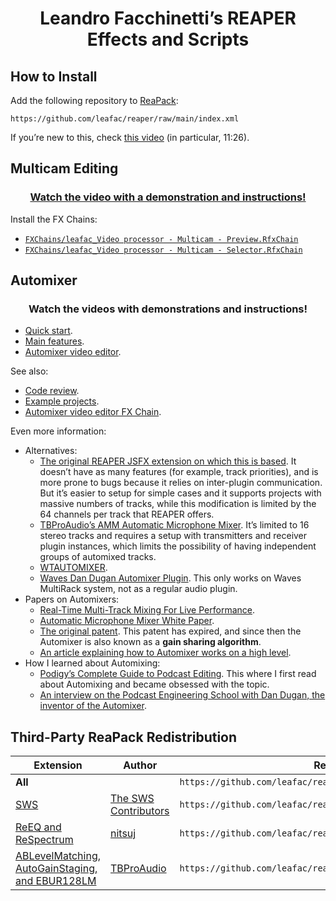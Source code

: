 <!--
When exploding tracks that make up a ‘.mkv’ file, preserve the tracks names. (https://forum.cockos.com/showthread.php?p=2598861#post2598861)




// Tale

desc:JSFX mouse cursors
slider1:1<1,14,1{None*,Arrow,Text,Wait*,Crosshair*,Arrow Up,Size NW/SE,Size NE/SW,Size W/E,Size N/S,Size All,No,Hand,App Start*,Help*}>Cursor

@init

mem_set_values(tbl,
  // 32511 or any other undefined resource ID.
  32511, // None*

  32512, // Arrow
  32513, // Text
  32514, // Wait*
  32515, // Crosshair*
  32516, // Arrow Up

  32642, // Size NW/SE
  32643, // Size NE/SW
  32644, // Size W/E
  32645, // Size N/S
  32646, // Size All

  32648, // No
  32649, // Hand
  32650, // App Start*
  32651  // Help*
);

// * Not available on macOS.

@gfx

gfx_setcursor(tbl[slider1]);














Bug in Scripts/leafac_Explode multistream (multitrack) media file to new one-stream (one-track) media files.lua:
Streams may be something other than video or audio. They may also be subtitles, attachments (data), and so forth. Right now, the script will try to treat them as audio and crash. These other streams should probably be ignored. (Report back to Ockenden)





Image to MIDI conversion


Maybe multichannel is bad because it affects Sidechains for later plugins
Test what denormalization is doing: adding noise (like dither) or a fixed small value (like ReEQ)
On rms, don’t compute the root and convert to db directly
Generate pink noise with stochastic model: inverse fft of magnitude with 3db slope and random phase
Waveform visualizer for any plug-in (just sandwich)
Yin
Plugin doctor
Idea of how to make circular buffers faster: have a notion of item size, so that you can store structs directly and cut one memory dereference
Idea pf optmization for rms: dont store the size, store its reciprocal, so that a division turns into a multiplication 
just call getchar so that mouse modifiers work
Digital hardware (like lexicon) has adc and dac. So if you have several in the chain, doesn’t it mean a lot of latency? What about modular synths?


Draw a piano keyboard 
Frequency to midi note and back
What does spectral reversal sound like (not applied to a filter kernel, but to a signal)
Correlation meter


Ping pong ball drop https://www.youtube.com/watch?app=desktop&v=ZGcpOFo_HDA


Use “play or stop” on MIDI editor


ADD TO REAPACK

leafac_Unselect (clear selection of) all tracks, items, envelope points, time selection, and loop points


MAP

esc: leafac_Unselect (clear selection of) all tracks, items, envelope points, time selection, and loop points





Prepare project for video/audio editing: Set BPM to 240 so 1 measure is one second. (See comment on https://reaperblog.net/2017/02/custom-grid-size-toolbar/)


Leslie https://www.youtube.com/watch?v=vUaScoPXW28



Controlling REAPER with AutoHotkey

- [ ] https://www.youtube.com/watch?v=ipL7H02G8bs&lc=UgzfLHisYi3GLBVVCUl4AaABAg


- [ ] OBS ↔ REAPER
    - [ ] Abort recording & pre-roll & stuff: https://forum.cockos.com/showthread.php?p=2455092#post2455092


REAPER ↔ OBS

- [ ] Abort recording: https://forum.cockos.com/showpost.php?p=2430380&postcount=29
- [ ] Don’t show user-generated values in GetUserInputs, use ShowConsoleMsg instead
    - [ ] You would need to add a short reference to the console-window in the title of GetUserInputs, so blind people know, there's a second window to look for additional information.
- [ ] Use Mespotine’s scripts
- [ ] LTC
    - [ ] https://www.youtube.com/watch?v=E4R4wlfKdcw&lc=UgxRZeB539r1oGd__lt4AaABAg
- [ ] Add better error messages:
    - [ ] When OBS isn’t running
    - [ ] When you’re already recording and try to start
    - [ ] When you’re not recording and try to stop
    - [ ] https://www.youtube.com/watch?v=dxfM4ftB1hM&lc=UgyzzfiAV-l2CMDhUF14AaABAg
- [ ] Pre-roll/count-in/loop recording: https://forum.cockos.com/showpost.php?p=2421273&postcount=27
- [ ] Don’t change the recording path in OBS https://forum.cockos.com/showpost.php?p=2476104&postcount=8
- [ ] Add as a new take, not new track (Adding the video as a new take to an item if there is already a video recorded there.) https://forum.cockos.com/showpost.php?p=2476736&postcount=44 / stefhambrook@gmail.com
- [ ] Cancel recording (and discard audio and video files into the trash)  triode
- [ ] Multicam OBS with multiple OBS instances https://www.youtube.com/watch?v=E4R4wlfKdcw&lc=UgyS-NHJoZkEdwLFj3N4AaABAg

- [ ] Add YouTube links to ReaScripts


JSFX

- [ ] Ping-pong delay
- [ ] Detect chords
- [ ] Blow air into mic game
- [ ] Flappy bird game (Flappy Square)
- [ ] Airwindows: Convert to JSFX: Spiral or Mojo
- Focus, an all-in-one distortion suite that includes, among others, the Spiral and Mojo algorithms (you may also try Distortion, which is pretty similar except without the frequency selection)
- PurestGain, as JSFX's ability to type exact values would work wonders on this
- Preponderant, a plugin that does the opposite of popular resonance-removing plugins like Soothe, TEOTE and the freeware Vastaus (we need to implement an "Inverse" function in the Dry/Wet just like in other Airwindows plugins, so it does actually function as a Soothe-like plugin)
- DeBess, as it is an excellent de-esser but its structure may not be easy to understand for beginners (same with Pressure4)
- Infinity2 (so you can kill the feedback with a button instead of dragging the Feedback fader to the left)
- CStrip may be good for JSFX, and I'd like to try its TimeLag function with exact values
Fotis Ky <seethisworld@gmail.com>


- [ ] Control dry/wet depending on gain (think about how reverb works in a hall: louder means more reverb)
- [ ] Fernando Imperator (https://twitter.com/imperat) Feature idea: If you ever develop a version that instead of rendering the multicam video, just creates an XML to import to Adobe Premiere or DaVinci, it'd be awesome.

- [ ] Run Doom in JSFX

Scripts

- [ ] That ADR item naming thing

A VST that connects to WebRTC

- [ ] https://forum.cockos.com/private.php?do=showpm&pmid=205857
- [ ] Re: Build a jsfx plugin question
- [ ] https://forum.cockos.com/showthread.php?t=249449
- [ ] https://sonobus.net
- [ ] https://audiomovers.com/wp/
- [ ] https://www.landr.com/en/sessions


- [ ] Use reaper.GetCursorContext() to create ReaScript that consolidates Item: Duplicate items and Track: Duplicate tracks
- [ ] Upload rendered video to YouTube
- [ ] Sync footage
- [ ] Multicam
    - [ ] Create ReaScripts to switch items on a dedicated track: https://www.youtube.com/watch?v=1BvuRgKNnqc&lc=UgxKIx95LJ9-nLCd-5d4AaABAg
    - [ ] ReaScript to set up tracks & dedicated video processor item
    - [ ] Add support for clicking on thumbnails in preview to switch to another scene
    - [ ] When switching with ReaScript if you didn’t select items, look for an item under the cursor (and maybe even if you did select items, really)


- [ ] Structured data
    - [ ] Structures
        - [ ] Arrays
        - [ ] Objects
        - [ ] Multi-dimensional arrays
            - [ ] For example, lists of one buffer per channel
        - [ ] Circular buffers
            - [ ] One field for current position, another for buffer itself
    - [ ] Uses
    - [ ] Applications
        - [ ] Automixer
        - [ ] Oscilloscope
    - [ ] Implementation techniques
        - [ ] Pseudo-objects
            - [ ] Good because it puts together things that belong together
            - [ ] Bad because it doesn’t work with dynamically allocated structures (for example, one circular buffer per channel)
        - [ ] Arrays with fixed positions (for example, my_object[field_index], my_multi_dimensional_array[index_x][index_y])
        - [ ] Functions that calculate indexes (for example, my_multi_dimensional_array[my_multi_dimensional_array_index(x, y, width, height)]
            - [ ] Good because multiplication is faster than multiple memory lookups of the technique above
            - [ ] Bad because it’s more cumbersome to use (you have to keep repeating the width and height, but it may be a good thing to avoid out-of-bounds errors)
function begin_memory_allocation() global(next_available_memory_address) (
  next_available_memory_address = 0;
);
function array(size) local(address) global(next_available_memory_address) (
  address = next_available_memory_address;
  next_available_memory_address += size;
  address;
);
function end_memory_allocation() global(next_available_memory_address) (
  freembuf(next_available_memory_address + 1);
);

begin_memory_allocation();
buffer1 = array(100);
buffer1[20] = array(20);
buffer2 = array(200);
end_memory_allocation();
- [ ] Better tooling
    - [ ] Formatter
    - [ ] Visual Studio Code support
        - [ ] Syntax highlighter
        - [ ] Refactoring tools
    - [ ] Unit tests
        - [ ] Null tests

Automixer

- https://forums.prosoundweb.com/index.php/topic,158018.0.html
- https://forum.audulus.com/t/gain-sharing-auto-mixer/1744
- [ ] Plugin Delay Compensation should be 0 samples when there’s no lookahead (hard-code a special case)
- [ ] max(gain reduction with lookahead, gain reduction without lookahead) https://www.youtube.com/watch?v=p7Ol5FPvHfs
- [ ] Draw dB scale on meters
- [ ] Envelope (Attack, Hold, Release)
- [ ] More appealing visuals
    - [ ] Background
    - [ ] Title

- [ ] Tone generator: Part 3
    - [ ] Invert square wave
    - [ ] Refactor the thing that draws on Y axis
    - [ ] LFO controls
        - [ ] Test with enveloper
    - [ ] Mention frequency bound problem
- [ ] Hull Moving Average as a low-pass filter
- [ ] Hilbert curve
- [ ] Flappy Bird controlled by voice!
- [ ] Shepard’s tone generator
- [ ] NES emulation
    - [ ] Load ROM as audio!
- [ ] A Vocal Rider clone
- [ ] Sound visualizations
- [ ] DC offset fixer
- [ ] LV2 effect: https://news.ycombinator.com/item?id=25046869
- [ ] Oscilloscope
    - [ ] Plot channels as a stack of oscilloscopes (that’s what the main REAPER interface does)
    - [ ] Draw scale
- [ ] GUI knob: https://forum.cockos.com/showpost.php?p=2357022&postcount=3
- [ ] Delay
    - [ ] Ping-pong
- [ ] Subsampler (a digital distortion effect that consists of reducing the number of samples per second)
    - [ ] Use it for aliasing distortion: https://www.youtube.com/watch?v=74GzXK1MngI
- [ ] Volume meter
- [ ] Tuner
- [ ] Metronome
- [ ] Pitch shifter
- [ ] Vectorscope (ginioscope)
- [ ] Phase shifte
- [ ] Tone Generator
    - [ ] Noise
        - [ ] White
        - [ ] Pink
            - [ ] https://www.firstpr.com.au/dsp/pink-noise/
            - [ ] https://dsp.stackexchange.com/questions/62342/understanding-voss-mccartney-pink-noise-generation-algorithm
            - [ ] 
        - [ ] Brown
        - [ ] Gray
    - [ ] Sample and hold
    - [ ] Truncate the shapes above
    - [ ] ASDR (use trigger)
    - [ ] User-drawn shapes
    - [ ] LFO mode
- [ ] White noise, when speed up, doesn’t sound a different pitch and tamber (it’s a fucking fractal!)
    - [ ] Generate white and brown music with MIDI
    - [ ] Stochastic method
    - [ ] Build arpeggiators with these
    - [ ] Pink noise: levels of river!
    - [ ] White: sum 10 dice / brown: up on even, down on odd / pink: three dice rolled on log_2
    - [ ] How do different colors of sound feel with hands on the speakers
- [ ] Subtractive synth
    - [ ] ADSR
    - [ ] MIDI
- [ ] Granular synth
- [ ] Meters
    - [ ] Peak
    - [ ] RMS
    - [ ] LUFS
        - [ ] Seems to be a combination of RMS + gating + a-weighting
        - [ ] Check EBU manuals to learn more about it
    - [ ] PSR and PLR
        - [ ] http://www.meterplugs.com/blog/2017/05/18/crest-factor-psr-and-plr.html
        - [ ] http://www.meterplugs.com/blog/2016/11/18/why-loudness-doesnt-matter.html
        - [ ] Dear Leandro
- [ ] Levels over time
    - [ ] Peak
    - [ ] RMS
    - [ ] LUFS
- [ ] Pitch shifter
- [ ] EQ
    - [ ] A low-pass filter is like lowering the sample rate 🤯
    - [ ] What are poles and zeroes?
- [ ] Compressor
- [ ] Limiter
    - [ ] Soft clipper
    - [ ] Peak limiter
- [ ] Telephoner: a one knob FX that’s a bit crusher followed by a filter
- [ ] Tremolo
    - [ ] Combination of an LFO with an Enveloper
- [ ] Reverb
    - [ ] Algorithmic
    - [ ] Convolution
- [ ] Spectogram
- [ ] Spectrograph
- [ ] De-click
- [ ] De-plosive
- [ ] Crazy ideas:
    - [ ] Multichannel mid-side
    - [ ] Generate noises (white, pink, and so forth) by inverse FFT of random frequencies with right slope
    - [ ] Generate pink noise with a variation of the standard algorithm: Generate the random number that you need to update every sample anyway; now if it’s between 0 and 0.5, update octave 1; if it’s between 0.5 and 0.75 update octave 2, and so forth (this may be stochastic method)
- [ ] Other topics to cover:
    - [ ] Even when you’re clipping in the middle of a FX chain, or in a channel, there’s a chance that you won’t clip in the end, of somewhere in the pipeline there’s another thing that brings the gain down
        - [ ] That works because internally REAPER (and many other DAWs) use 64 bits per sample, as opposed to the 16/24/32 that you’d find in other places
        - [ ] But it’s generally a bad idea to rely on this, because some effects don’t work as well when the input is clipping
        - [ ] When writing JSFX, this means that sometimes your samples won’t be in the –1 - 1 range
    - [ ] The notions of dB in different scales
        - [ ] dBFS (Full scale)
            - [ ] –∞ - 0
            - [ ] DAWs
        - [ ] dBSPL (Sound pressure levels)
            - [ ] 0 - ∞
        - [ ] VU
            - [ ] Old hardware
            - [ ] 0 is optimal operation level, which corresponds to around –18dBFS
    - [ ] Planning laws


Mid panner https://youtu.be/upG1KaKExMY



 The first idea is a script that would open a dialog box in REAPER. In the dialogue box, you can enter a shortcut or simply paste a command ID, and in the first case, it would look for the command ID with that shortcut assigned to it, and in the second case it would just use the ID to generate a smart marker at edit cursor position. Currently there is an outboarder script that allows making a custom name and color marker, but all the modifications needs to be done by duplicating the script and editing values in the IDE, so I thought It'd be cool if there was a way of to have a dialog box basically kinda fill in those strings. That way it could be a hotkey or toolbar icon and it would quickly generate a bunch of action markers even by hotkey inputs.

  It would be nice if there was a script in REAPER that would generate an ADR script from a list of item names. The studio I used to work in had a similar setup for Pro Tools, where you would make clip regions, and then export a text file from Pro Tools. It would have the start timecode and the name of the clip region, which you would then paste into an excel sheet, and it would generate a script based on that. I'll have to dig it up but basically let me know if any of this sounds like something you'd be interested in and we can keep communicating from there!


   Basically it would be an action to write the volume/pan/pitch envelope of a track onto the items that are on the track. It's really useful in films cuz the sound editor usually doesn't do automation and the mixer does, so with this script, the sound designer can mix their own reaper project, and then in the end just write all of the automation to the items, and they can then just clear all the track envelopes and the project is ready to mix. 

 It'll be useful for other people too cuz track envelopes have a lot more features overall, like latch preview (items have them but they're a pain and again, way fewer actions to toggle them etc.) and also track envelopes are more straightforward to assign to midi controllers than items (speaking of which, action to assign midi cc to "selected items volume" is useful too and I think that one doesn't exist either) but then writing all that to the item frees up the envelope lanes once again, and also items can then be freely position across tracks.


 Scripts/leafac_Explode multistream (multitrack) media file to new one-stream (one-track) media files.lua: copy name from original takes, just like we already copy the name from original tracks: Fotis Ky




 A delay plugin in which you can route anything into the feedback chain by using a non-causal loop in a sandwich of effects.









-- Preferences for LeaFac's-OBS <-> Reaper integration
-- Version 1.0 written by Meo-Ada Mespotine 17th of February 2021 - licensed under MIT-license


-- TODO:
--  Retina-Support missing
--  Check settings-button is not functional yet(please include the code into CheckSettings() )
--  Check tooltips if they are correct and have no typos.


-- [[ Some Custom Settings ]]

-- Default Window position and size:
--    X and Y will be used the first time the preferences are opened
--    when closing the prefs, the prefs remember the position of the window for next time
WindowX     = 30 -- x-position
WindowY     = 30 -- y-position
WindowWidth = 400 -- width of the window
WindowHeight= 339 -- height of the window

ToolTipWaitTime=30 -- the waittime-until tooltips are shown when hovering above them; 30~1 second

YDefault=0          -- The Y-position of the first GUI-Element. So if you want to move all of them lower, raise this value
XOffset=43          -- X-offset of the second element in the gui(usually text inputfields), so you can move the inputfields to the right together
                    -- if an explanation-text becomes too long to be drawn


-- [[ The following functions can be customized by you ]]

function main()
  -- This function manages all the drawing and positioning of the gui-elements.
  -- If you need more gui-elements, simply add them into here.
  -- All Gui-element-functions like DrawText(), InputText(), ManageCheckBox(), ManageButton() have
  -- a description of their parameters included. Just go to the function-definitions and read their comments.
  
  -- Now, let's add the individual UI-elements
  -- Header
  Y=Y+10 -- This holds the position of the next ui-element. I simply add a value, so it stays relative to the one above it.
  DrawText(10, Y, "LeaFac OBS - Preferences", 85, "", 20) 
  
  -- Address - text and inputbox
  --  the length is linked to gfx.w, so it always uses the whole window for display
  Y=Y+30 -- This holds the position of the next ui-element. I simply add a value, so it stays relative to the one above it.
  DrawText (10,  Y, "Address:", 0, "The address to OBS-websocket.\nMust be the same, as set in OBS -> Tools -> Websockets-serversettings.\n\nDefault is: localhost:4444")
  InputText(100+XOffset, Y, gfx.w-110-XOffset, "LeaFac_OBS", "Address", "localhost:4444", "Enter Address to OBS", "Address")
    
  -- Password - text and inputbox
  --  the length is linked to gfx.w, so it always uses the whole window for display
  Y=Y+21 -- This holds the position of the next ui-element. I simply add a value, so it stays relative to the one above it.
  DrawText (10,  Y, "Password:", 0, "The password for your OBS-websocket connection.\nMust be the same, as set in OBS -> Tools -> Websockets-serversettings.\n\nDefault is no password.")
  InputText(100+XOffset, Y, gfx.w-110-XOffset, "LeaFac_OBS", "Password", "", "Enter Password", "Password")
  
  -- Extension - text and inputbox
  Y=Y+21 -- This holds the position of the next ui-element. I simply add a value, so it stays relative to the one above it.
  DrawText (10,  Y, "Extension:", 0, "The extension of the recorded video, as set in OBS.\n\nDefault is: mkv.")
  InputText(100+XOffset, Y, 50, "LeaFac_OBS", "Extension", "mkv", "Enter extension", "Extension")
  
  -- Subfolder - text and inputbox
  --  the length is linked to gfx.w, so it always uses the whole window for display
  Y=Y+21 -- This holds the position of the next ui-element. I simply add a value, so it stays relative to the one above it.
  DrawText (10,  Y, "Subfolder:", 0, "The subfolder within your project, in which the video-file shall be.\n\nDefault is none.")
  InputText(100+XOffset, Y, gfx.w-110-XOffset, "LeaFac_OBS", "Subfolder", "", "Enter subfolder", "Subfolder")
  
  -- Latency - text and inputbox
  Y=Y+30 -- This holds the position of the next ui-element. I simply add a value, so it stays relative to the one above it.
  DrawText (10,  Y, "Latency:", 0, "If you notice an offset between audio and video after the video got imported into Reaper, you can set the offset to compensate the latency here in ms.\n\nDefault is 0.")
  InputText(100+XOffset, Y, 50, "LeaFac_OBS", "Latency", "0", "Enter latency", "Latency", true)
  
  -- Execute Timeout - text and inputbox
  Y=Y+21 -- This holds the position of the next ui-element. I simply add a value, so it stays relative to the one above it.
  DrawText (10,  Y, "Execute Timeout:", 0, "The time to wait for a response of OBS, before an error-message will be shown.\n\nDefault is 5000 ms.")
  InputText(100+XOffset, Y, 50, "LeaFac_OBS", "EXECUTE_TIMEOUT", "5000", "Enter extension", "Extension", true)
    
  -- OBS Stop Recording Timeout - text and inputbox
  Y=Y+21 -- This holds the position of the next ui-element. I simply add a value, so it stays relative to the one above it.
  DrawText (10,  Y, "Stop Rec Timeout:", 0, "\n\nDefault is 10.")
  InputText(100+XOffset, Y, 50, "LeaFac_OBS", "OBS_STOP_RECORDING_TIMEOUT", "10", "Enter recording timeout", "Recording Timeout", true)
    
  -- TrackName - text and inputbox
  --  the length is linked to gfx.w, so it always uses the whole window for display
  Y=Y+35 -- This holds the position of the next ui-element. I simply add a value, so it stays relative to the one above it.
  DrawText (10,  Y, "TrackName:", 0, "The name of a track, into which the video is imported to.\n\nDefault is OBS.")
  InputText(100+XOffset, Y, gfx.w-110-XOffset, "LeaFac_OBS", "TRACK_NAME", "OBS", "Enter Trackname", "Trackname")
  
  -- alway create new track-text and checkbox
  Y=Y+24 -- This holds the position of the next ui-element. I simply add a value, so it stays relative to the one above it.
  ManageCheckBox(100+XOffset-1, Y,   "LeaFac_OBS",              "ALWAYS_CREATE_NEW_TRACK", false)
  DrawText      (125+XOffset,   Y+2, "Always create new track", 0, "When checked, this will always create a new track when starting recording, so multiple files are always placed into new tracks. When unchecked, all files will be added to the same track.\n\nDefault is unchecked.")
    
  
  -- Check Settings and Done-buttons
  --  these are linked to gfx.w(right side of the window) so they are always aligned to the right-side of the window
  Y=Y+43 -- This holds the position of the next ui-element. I simply add a value, so it stays relative to the one above it.
  ManageButton(gfx.w-260, Y, "Default Settings", ResetSettings)
  ManageButton(gfx.w-132, Y, "Check Settings",   CheckSettings)
  Y=Y+29 -- This holds the position of the next ui-element. I simply add a value, so it stays relative to the one above it.
  ManageButton(gfx.w-68, Y, "Done", QuitMe)
  
  
  
  -- make some mouse-management, run refresh the window again, until the window is closed, otherwise end script
  -- leave it untouched
  if Key~=-1 then OldCap2=gfx.mouse_cap&1 reaper.defer(RefreshWindow) end
end



-- [[ Custom Button functions ]]
--
-- here are some custom-functions used by the buttons.
-- If you want to add additional buttons, add their accompanying functions in this section

function CheckSettings()
  -- Please put it in here the checking-mechanism for checking validity of connection.
  -- use reaper.MB to output an error-message
  reaper.MB("You need to add the check-settings-code into the function \"CheckSettings\" for this button to work, as you probably know better, how this works.","Not yet implemented.",0)
end

function ResetSettings()
  -- This function resets all the settings to their defaults.
  -- The settings are deleted, so the start/stop-recording-scripts need to check, if the setting exists, via GetExtState.
  -- If GetExtState returns "", then use the default-value instead of the stored one.
  if reaper.MB("Do you really want to reset your settings to the factory default-settings?", "Reset to defaults?", 4)==6 then
    reaper.DeleteExtState("LeaFac_OBS", "Address", true)
    reaper.DeleteExtState("LeaFac_OBS", "Password", true)
    reaper.DeleteExtState("LeaFac_OBS", "Extension", true)
    reaper.DeleteExtState("LeaFac_OBS", "Latency", true) 
    reaper.DeleteExtState("LeaFac_OBS", "TRACK_NAME", true)
    reaper.DeleteExtState("LeaFac_OBS", "ALWAYS_CREATE_NEW_TRACK", true)
    reaper.DeleteExtState("LeaFac_OBS", "Subfolder", true)
    reaper.DeleteExtState("LeaFac_OBS", "EXECUTE_TIMEOUT", true)
    reaper.DeleteExtState("LeaFac_OBS", "OBS_STOP_RECORDING_TIMEOUT", true)
  end
end

function QuitMe() 
  -- this function quits the script
  dockstate, x,y,w,h=gfx.dock(-1,0,0,0,0)
  --reaper.MB(x.." "..y.."\n"..x2.." "..y2, "",0)
  reaper.SetExtState("LeaFac_OBS", "prefs_x", x, true)
  reaper.SetExtState("LeaFac_OBS", "prefs_y", y, true)
  
  gfx.quit()
end



-- [[ GUI-element-functions ]]

-- here come the GUI-element functions. If you want to add another GUI-element into the preferences, just use one of these
-- functions to do it.
-- For those elements who can store stuff, you can set a section and key, into which the settings will be stored.
-- They are then stored as ExtStates using SetExtState. To retrieve these settings, use GetExtState in your script.
-- As "section" I used "LeaFac_OBS", and as key the name of the setting.
-- Set some of the values and have a look into reaper-extstate.ini to see, how this looks like. You quickly get the idea.
--
-- Important: it will NOT store them, when nothing has been clicked. So you need to have default-values in your
--            script, in case the user hasn't set any settings yet(in that case, GetExtState returns ""
--            The values returned by GetExtState are always strings, so integers and such must be converted
--            using integervalue=tonumber(value)

-- Now, all functions and an explanation, what they do, how and where they store the settings.
-- Also an explanation of the parameters.

function ManageCheckBox(x, y, section, key, default)
  -- This adds a checkbox. If that checkbox is clicked it will store a 1 into the extstate.
  -- Parameters:
  --            integer x - the x-position in pixels
  --            integer y - the x-position in pixels
  --            string section - the section, in which it's statechanges shall be stored(for instance LeaFac_OBS)
  --            string key - an explanatory name for the key, in which the value will be stored.
  --            boolean default - if no value is set until now, you can set this to a default in the checkbox to true(checked) or false(unchecked)
  
  local value=tonumber(reaper.GetExtState(section, key))
  if clickstate==true and 
    gfx.mouse_x>=x and gfx.mouse_x<=x+20 and 
    gfx.mouse_y>=y and gfx.mouse_y<=y+20
    then
    if value==1 then
      reaper.SetExtState(section, key, 0, true)
      value=0
    else
      reaper.SetExtState(section, key, 1, true)
      value=1
    end
  end
  if default==false then default=0 else default=1 end
  if value==nil then value=tonumber(default)  end
  
  gfx.set(0.8)
  gfx.rect(x,y,20,20,0)
  gfx.set(1,1,0)
  if value==1 then gfx.rect(x+5, y+5, 10, 10, 1) end
end



function DrawText(x, y, text, mode, tooltip, size)
  -- This displays a text and optionally allows showing a tooltip
  -- Parameters:
  --            integer x - the x-position in pixels
  --            integer y - the x-position in pixels
  --            string text - the text, that shall be shown
  --            integer mode - refer gfx.mode for this value
  --            string tooltip - when mouse hovers over text, show this as a tooltip
  --            integer size - the font-size of the text; omit it to use the default one
  --                         - remember, that fontsize on Mac is not the same on Windows.
  --                         - which means, these must be set for both systems individually.
 if size==nil then 
  size=17
  if not string.match( reaper.GetOS(), "Win") then
     size = math.floor(size * 0.8)
   end
 end
 if mode==nil then mode=0 end
  gfx.set(0.8)
  gfx.x=x
  gfx.y=y
  gfx.setfont(1, "Arial", size, mode)
  gfx.drawstr(text)
  gfx.setfont(1, "Arial", size, 0)
  
  if tooltip~=nil and ShowToolTip==true and ToolTipShown==false and 
    gfx.mouse_x>=x and gfx.mouse_x<=x+gfx.measurestr(text) and
    gfx.mouse_y>=y and gfx.mouse_y<=y+gfx.texth then
    ALLAAAA=os.date()
    local X,Y=reaper.GetMousePosition()
    reaper.TrackCtl_SetToolTip(tooltip, X+15, Y, true) 
    ToolTipShown=true
  end
  mode=oldmode
end

function InputText(x, y, width, section, key, default, InputTitle, InputText, onlynumbers)
  -- This adds a textbox, which, when clicked, opens an input-dialog, into which one can enter the new value.
  -- This value will then be stored as extstate.
  -- If the text exceeds the size of the inputbox, it will be truncated visually. To show the entire text,
  -- just hover above the inputbox and it will show it via tooltip.
  
  -- Parameters:
  --            integer x - the x-position in pixels
  --            integer y - the x-position in pixels
  --            integer width - the shown width of the text-box; shown text might be t
  --            string section - the section, in which it's statechanges shall be stored(for instance LeaFac_OBS)
  --            string key - an explanatory name for the key, in which the value will be stored.
  --            string default - if no value is set until now, you can set this to a default in the inputfield
  --            string InputTitle - this will influence the title of the input-dialog
  --            string InputText - this will influence the text, next to the input-box in the input-dialog
  --            boolean onlynumbers - true, allows only entering numbers; false or nil, any text can be entered

  local value=reaper.GetExtState(section, key)
  if value=="" then value=default end
  if gfx.mouse_x>=x and gfx.mouse_x<=gfx.w-10 and 
     gfx.mouse_y>=y and gfx.mouse_y<=y+20
    then
    if clickstate==true then
      retval, enteredtext = reaper.GetUserInputs(InputTitle, 1, InputText..",extrawidth=150", value)
      if retval==true then
        if onlynumbers==true and tonumber(enteredtext)==nil then
          reaper.MB("Only numbers can be entered in this field!", "Only numbers", 0)
          enteredtext=value
        else
          reaper.SetExtState(section, key, enteredtext, true)
        end
        value=enteredtext
      end
    else
      if ShowToolTip==true and ToolTipShown==false then
        local X,Y = reaper.GetMousePosition()
        reaper.TrackCtl_SetToolTip(value, X+10, Y, true)
        ToolTipShown=true
      end
    end
  end
  gfx.x=x+2
  gfx.y=y+1
  gfx.set(0.17)
  gfx.rect(x-2,y,width,gfx.texth+1,1)
  gfx.set(0.3)
  gfx.rect(x,y+2,width,gfx.texth+1,0)
  gfx.set(0.8)
  gfx.rect(x-1,y+1,width,gfx.texth+1,0)
  gfx.drawstr(value, 0, width+x, y+gfx.texth+1)
end

function ManageButton(x, y, buttontext, functioncall)
  -- This adds a button, which can be clicked on.
  -- As you might want to have additional functionality associated with that button,
  -- you can write a function that does, what you want. Then pass the name of the function
  -- as parameter functioncall and this function will run it, everytime the button was clicked
  
  -- Parameters:
  --            integer x - the x-position in pixels
  --            integer y - the x-position in pixels
  --            string buttontext - the text of the button
  --            function functioncall - the name of the function that shall be called. Just as it is, NOT as string!
  local clickoffset=0
  local width=gfx.measurestr(buttontext)+20
  if gfx.mouse_cap&1==1 and gfx.mouse_x>=x and gfx.mouse_x<=x+width and 
     gfx.mouse_y>=y and gfx.mouse_y<=y+20
    then
    clickoffset=2
  end

  gfx.set(0.8)
  
  local h=gfx.texth+4
  local r=2
  -- draw roundrectangle(code taken from Lokasenna's Gui Lib, inspired by mwe's EEL-sample
  gfx.set(0)
  x=x+clickoffset
  y=y+clickoffset
  -- Corners
  gfx.circle(x + r,         y + r    , r, 1, aa)      -- top-left
  gfx.circle(x + width - r, y + r    , r, 1, aa)      -- top-right
  gfx.circle(x + width - r, y + h - r, r, 1, aa)      -- bottom-right
  gfx.circle(x + r,         y + h - r, r, 1, aa)      -- bottom-left
  -- Ends
  gfx.rect(x, y + r, r, h - r * 2)
  gfx.rect(x + width - r, y + r, r + 1, h - r * 2)
  -- Body + sides
  gfx.rect(x + r, y, width - r * 2, h + 1)
  
  gfx.set(0.3)
  x=x+1
  y=y+1
  -- Corners
  gfx.circle(x + r,         y + r    , r, 1, aa)      -- top-left
  gfx.circle(x + width - r, y + r    , r, 1, aa)      -- top-right
  gfx.circle(x + width - r, y + h - r, r, 1, aa)      -- bottom-right
  gfx.circle(x + r,         y + h - r, r, 1, aa)      -- bottom-left
  -- Ends
  gfx.rect(x, y + r, r, h - r * 2)
  gfx.rect(x + width - r, y + r, r + 1, h - r * 2)
  -- Body + sides
  gfx.rect(x + r, y, width - r * 2, h + 1)

  gfx.set(0.3)
  x=x-clickoffset-1
  y=y-clickoffset-1
  
  gfx.x=x+clickoffset*2
  gfx.y=y+clickoffset+2
  gfx.set(0)
  gfx.drawstr(buttontext, 1, width+x+2, y+gfx.texth+4)
  gfx.x=x+clickoffset*2
  gfx.y=y+clickoffset+3
  gfx.set(0.8)
  gfx.drawstr(buttontext, 1, width+x+3, y+gfx.texth+6)

  if gfx.mouse_cap&1==0 and OldCap2==1 and 
     gfx.mouse_x>=x and gfx.mouse_x<=x+width and 
     gfx.mouse_y>=y and gfx.mouse_y<=y+20 then
     functioncall()
  end
end  


-- [[ Initialization of the GUI-Window and some management functions]]
-- You can mostly ignore the following functions, as they do some management here and there.
-- So best is to leave them untouched.

-- Initialize window and some global variables; leave them untouched
Val=tonumber(reaper.GetExtState("LeaFac_OBS", "prefs_x")) if Val~=nil then WindowX=Val end
Val=tonumber(reaper.GetExtState("LeaFac_OBS", "prefs_y")) if Val~=nil then WindowY=Val end

gfx.init("LeaFac-OBS - Preferences", WindowWidth, WindowHeight, 0, WindowX, WindowY)
OldCap=0
OldCap2=0
size=17
if not string.match( reaper.GetOS(), "Win") then
   -- font-size-management on non-Windows-systems, so the font is properly scaled
   size = math.floor(size * 0.8)
end
gfx.setfont(1, "Arial", size, 0)
ToolTipCount=0

function GetMouseState()
  -- This does some mouse-stuff checking and the measuring ot the waittime, until tooltips are shown.
  -- Just leave it as it is.
  if OldMouseX==gfx.mouse_x and OldMouseY==gfx.mouse_y then 
    ToolTipCount=ToolTipCount+1
    if ToolTipCount>ToolTipWaitTime then
      ShowToolTip=true
    else
      ShowToolTip=false
      ToolTipShown=false
    end
  else
    ToolTipCount=0
    reaper.TrackCtl_SetToolTip("", 1, 1, true) 
  end
  OldMouseX=gfx.mouse_x
  OldMouseY=gfx.mouse_y

  -- this returns, if the left-mousebutton has been clicked.
  -- this is used in the main-function. Just leave it there and use its returnvalue, where needed.
  if gfx.mouse_cap&1==1 and OldCap==0 then OldCap=1 return true end
  if gfx.mouse_cap&1==0 and OldCap==1 then OldCap=0 end

  return false
end

function RefreshWindow()
  -- In here, I reset the window for further drawing operations, as well as checking, whether the user hit
  -- enter or esc to close the window.
  -- Just leave it as it is.
  Y=YDefault
  gfx.set(0.1)
  gfx.rect(0,0, gfx.w, gfx.h)
  clickstate=GetMouseState() -- get the clickstate, as needed by several functions
  Key=gfx.getchar()
  if Key==13 or Key==27 then QuitMe() end
  main()
end

RefreshWindow() -- start the magic

-->

<h1 align="center">Leandro Facchinetti’s REAPER Effects and Scripts</h1>

## How to Install

Add the following repository to [ReaPack](https://reapack.com):

```
https://github.com/leafac/reaper/raw/main/index.xml
```

If you’re new to this, check [this video](https://youtu.be/gVbMbqGSB7E) (in particular, 11:26).

## Multicam Editing

<h3 align="center"><a href="https://youtu.be/1BvuRgKNnqc">Watch the video with a demonstration and instructions!</a></h3>

Install the FX Chains:

- [`FXChains/leafac_Video processor - Multicam - Preview.RfxChain`](FXChains/leafac_Video%20processor%20-%20Multicam%20-%20Preview.RfxChain)
- [`FXChains/leafac_Video processor - Multicam - Selector.RfxChain`](FXChains/leafac_Video%20processor%20-%20Multicam%20-%20Selector.RfxChain)

## Automixer

<h3 align="center">Watch the videos with demonstrations and instructions!</h3>

- [Quick start](https://youtu.be/hSnk6ueU3hQ).
- [Main features](https://youtu.be/qi1jQcIaOxo).
- [Automixer video editor](https://youtu.be/aEvO3ufOqvY).

See also:

- [Code review](https://youtu.be/7V2dGYGtV-8).
- [Example projects](https://archive.org/download/leafac/leafac_Automixer%20Examples.zip).
- [Automixer video editor FX Chain](FXChains/leafac_Video%20processor%20-%20Automixer.RfxChain).

Even more information:

- Alternatives:
  - [The original REAPER JSFX extension on which this is based](https://forum.cockos.com/showthread.php?t=173289). It doesn’t have as many features (for example, track priorities), and is more prone to bugs because it relies on inter-plugin communication. But it’s easier to setup for simple cases and it supports projects with massive numbers of tracks, while this modification is limited by the 64 channels per track that REAPER offers.
  - [TBProAudio’s AMM Automatic Microphone Mixer](https://www.tb-software.com/TBProAudio/amm.html). It’s limited to 16 stereo tracks and requires a setup with transmitters and receiver plugin instances, which limits the possibility of having independent groups of automixed tracks.
  - [WTAUTOMIXER](https://www.wtautomixer.com).
  - [Waves Dan Dugan Automixer Plugin](https://www.waves.com/plugins/dugan-automixer). This only works on Waves MultiRack system, not as a regular audio plugin.
- Papers on Automixers:
  - [Real-Time Multi-Track Mixing For Live Performance](https://zenodo.org/record/2550903#.X43irC9h01I).
  - [Automatic Microphone Mixer White Paper](https://jp.yamaha.com/files/download/other_assets/7/329527/Automixer_WhitePaper_en.pdf).
  - [The original patent](https://worldwide.espacenet.com/publicationDetails/originalDocument?CC=US&NR=3992584A&KC=A&FT=D&ND=&date=19761116&DB=&locale=en_EP). This patent has expired, and since then the Automixer is also known as a **gain sharing algorithm**.
  - [An article explaining how to Automixer works on a high level](http://www.protechaudio.com/products/PDFFiles/DuganMixing.pdf).
- How I learned about Automixing:
  - [Podigy’s Complete Guide to Podcast Editing](https://podigy.co/podcast-editing-guide/). This where I first read about Automixing and became obsessed with the topic.
  - [An interview on the Podcast Engineering School with Dan Dugan, the inventor of the Automixer](https://podcastengineeringschool.com/dan-dugan-inventor-of-the-automatic-microphone-mixer-pes-101/).

## Third-Party ReaPack Redistribution

| Extension                                                                                               | Author                                                                        | Repository Index URL                                                          |
| ------------------------------------------------------------------------------------------------------- | ----------------------------------------------------------------------------- | ----------------------------------------------------------------------------- |
| **All**                                                                                                 |                                                                               | `https://github.com/leafac/reaper/raw/main/ThirdParty/index.xml`            |
| [SWS](http://sws-extension.org)                                                                         | [The SWS Contributors](https://github.com/reaper-oss/sws/graphs/contributors) | `https://github.com/leafac/reaper/raw/main/ThirdParty/SWS/index.xml`        |
| [ReEQ and ReSpectrum](https://forum.cockos.com/showthread.php?t=213501)                                 | [nitsuj](https://forum.cockos.com/member.php?u=121300)                        | `https://github.com/leafac/reaper/raw/main/ThirdParty/ReEQ/index.xml`       |
| [ABLevelMatching, AutoGainStaging, and EBUR128LM](https://www.tb-software.com/TBProAudio/download.html) | [TBProAudio](https://www.tb-software.com/TBProAudio/index.html)               | `https://github.com/leafac/reaper/raw/main/ThirdParty/TBProAudio/index.xml` |
